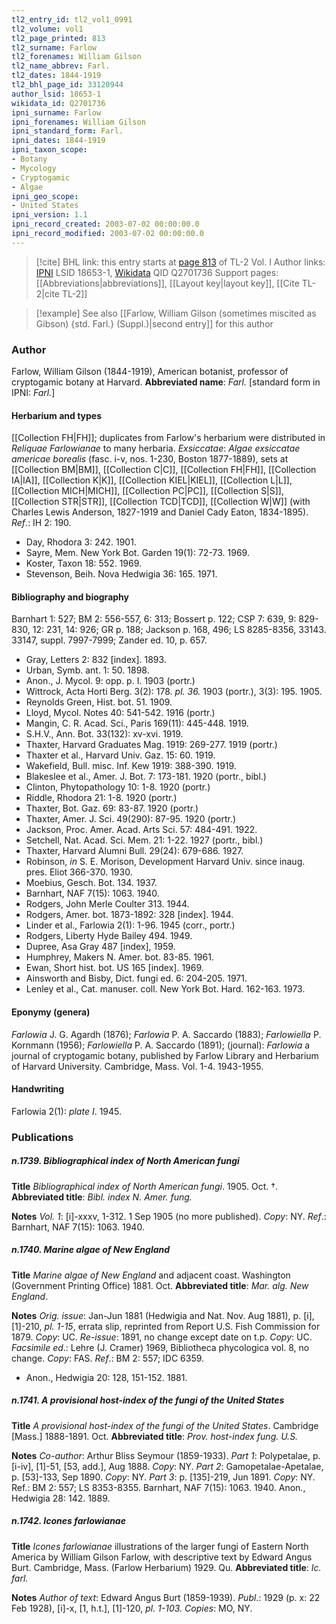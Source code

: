 ```yaml
---
tl2_entry_id: tl2_vol1_0991
tl2_volume: vol1
tl2_page_printed: 813
tl2_surname: Farlow
tl2_forenames: William Gilson
tl2_name_abbrev: Farl.
tl2_dates: 1844-1919
tl2_bhl_page_id: 33120944
author_lsid: 18653-1
wikidata_id: Q2701736
ipni_surname: Farlow
ipni_forenames: William Gilson
ipni_standard_form: Farl.
ipni_dates: 1844-1919
ipni_taxon_scope: 
- Botany
- Mycology
- Cryptogamic
- Algae
ipni_geo_scope: 
- United States
ipni_version: 1.1
ipni_record_created: 2003-07-02 00:00:00.0
ipni_record_modified: 2003-07-02 00:00:00.0
---
```


> [!cite] BHL link: this entry starts at [page 813](https://www.biodiversitylibrary.org/page/33120944) of TL-2 Vol. I
> Author links: [IPNI](https://www.ipni.org/a/18653-1) LSID 18653-1, [Wikidata](https://www.wikidata.org/wiki/Q2701736) QID Q2701736
> Support pages: [[Abbreviations|abbreviations]], [[Layout key|layout key]], [[Cite TL-2|cite TL-2]]

> [!example] See also [[Farlow, William Gilson (sometimes miscited as Gibson) {std. Farl.} (Suppl.)|second entry]] for this author

### Author

Farlow, William Gilson (1844-1919), American botanist, professor of cryptogamic botany at Harvard. 
**Abbreviated name**: *Farl.* \[standard form in IPNI: *Farl.*\]

#### Herbarium and types

[[Collection FH|FH]]; duplicates from Farlow's herbarium were distributed in *Reliquae Farlowianae* to many herbaria.
*Exsiccatae*: *Algae exsiccatae americae borealis* (fasc. i-v, nos. 1-230, Boston 1877-1889), sets at [[Collection BM|BM]], [[Collection C|C]], [[Collection FH|FH]], [[Collection IA|IA]], [[Collection K|K]], [[Collection KIEL|KIEL]], [[Collection L|L]], [[Collection MICH|MICH]], [[Collection PC|PC]], [[Collection S|S]], [[Collection STR|STR]], [[Collection TCD|TCD]], [[Collection W|W]] (with Charles Lewis Anderson, 1827-1919 and Daniel Cady Eaton, 1834-1895).
*Ref*.: IH 2: 190.
- Day, Rhodora 3: 242. 1901.
- Sayre, Mem. New York Bot. Garden 19(1): 72-73. 1969.
- Koster, Taxon 18: 552. 1969.
- Stevenson, Beih. Nova Hedwigia 36: 165. 1971.

#### Bibliography and biography

Barnhart 1: 527; BM 2: 556-557, 6: 313; Bossert p. 122; CSP 7: 639, 9: 829-830, 12: 231, 14: 926; GR p. 188; Jackson p. 168, 496; LS 8285-8356, 33143. 33147, suppl. 7997-7999; Zander ed. 10, p. 657.
- Gray, Letters 2: 832 \[index\]. 1893.
- Urban, Symb. ant. 1: 50. 1898.
- Anon., J. Mycol. 9: opp. p. I. 1903 (portr.)
- Wittrock, Acta Horti Berg. 3(2): 178. *pl. 36.* 1903 (portr.), 3(3): 195. 1905.
- Reynolds Green, Hist. bot. 51. 1909.
- Lloyd, Mycol. Notes 40: 541-542. 1916 (portr.)
- Mangin, C. R. Acad. Sci., Paris 169(11): 445-448. 1919.
- S.H.V., Ann. Bot. 33(132): xv-xvi. 1919.
- Thaxter, Harvard Graduates Mag. 1919: 269-277. 1919 (portr.)
- Thaxter et al., Harvard Univ. Gaz. 15: 60. 1919.
- Wakefield, Bull. misc. Inf. Kew 1919: 388-390. 1919.
- Blakeslee et al., Amer. J. Bot. 7: 173-181. 1920 (portr., bibl.)
- Clinton, Phytopathology 10: 1-8. 1920 (portr.)
- Riddle, Rhodora 21: 1-8. 1920 (portr.)
- Thaxter, Bot. Gaz. 69: 83-87. 1920 (portr.)
- Thaxter, Amer. J. Sci. 49(290): 87-95. 1920 (portr.)
- Jackson, Proc. Amer. Acad. Arts Sci. 57: 484-491. 1922.
- Setchell, Nat. Acad. Sci. Mem. 21: 1-22. 1927 (portr., bibl.)
- Thaxter, Harvard Alumni Bull. 29(24): 679-686. 1927.
- Robinson, *in* S. E. Morison, Development Harvard Univ. since inaug. pres. Eliot 366-370. 1930.
- Moebius, Gesch. Bot. 134. 1937.
- Barnhart, NAF 7(15): 1063. 1940.
- Rodgers, John Merle Coulter 313. 1944.
- Rodgers, Amer. bot. 1873-1892: 328 \[index\]. 1944.
- Linder et al., Farlowia 2(1): 1-96. 1945 (corr., portr.)
- Rodgers, Liberty Hyde Bailey 494. 1949.
- Dupree, Asa Gray 487 \[index\], 1959.
- Humphrey, Makers N. Amer. bot. 83-85. 1961.
- Ewan, Short hist. bot. US 165 \[index\]. 1969.
- Ainsworth and Bisby, Dict. fungi ed. 6: 204-205. 1971.
- Lenley et al., Cat. manuser. coll. New York Bot. Hard. 162-163. 1973.

#### Eponymy (genera)

*Farlowia* J. G. Agardh (1876); *Farlowia* P. A. Saccardo (1883); *Farlowiella* P. Kornmann (1956); *Farlowiella* P. A. Saccardo (1891); (journal): *Farlowia* a journal of cryptogamic botany, published by Farlow Library and Herbarium of Harvard University. Cambridge, Mass. Vol. 1-4. 1943-1955.

#### Handwriting

Farlowia 2(1): *plate I*. 1945.

### Publications

##### n.1739. Bibliographical index of North American fungi

**Title**
*Bibliographical index of North American fungi*. 1905. Oct. †.
**Abbreviated title**: *Bibl. index N. Amer. fung.*

**Notes**
*Vol. 1*: \[i\]-xxxv, 1-312. 1 Sep 1905 (no more published). *Copy*: NY.
*Ref*.: Barnhart, NAF 7(15): 1063. 1940.

##### n.1740. Marine algae of New England

**Title**
*Marine algae of New England* and adjacent coast. Washington (Government Printing Office) 1881. Oct.
**Abbreviated title**: *Mar. alg. New England*.

**Notes**
*Orig. issue*: Jan-Jun 1881 (Hedwigia and Nat. Nov. Aug 1881), p. \[i\], \[1\]-210, *pl. 1-15*, errata slip, reprinted from Report U.S. Fish Commission for 1879. *Copy*: UC.
*Re-issue*: 1891, no change except date on t.p. *Copy*: UC.
*Facsimile ed*.: Lehre (J. Cramer) 1969, Bibliotheca phycologica vol. 8, no change. *Copy*: FAS.
*Ref*.: BM 2: 557; IDC 6359.
- Anon., Hedwigia 20: 128, 151-152. 1881.

##### n.1741. A provisional host-index of the fungi of the United States

**Title**
*A provisional host-index of the fungi of the United States*. Cambridge \[Mass.\] 1888-1891. Oct.
**Abbreviated title**: *Prov. host-index fung. U.S.*

**Notes**
*Co-author*: Arthur Bliss Seymour (1859-1933).
*Part 1*: Polypetalae, p. \[i-iv\], \[1\]-51, \[53, add.\], Aug 1888. *Copy*: NY.
*Part 2*: Gamopetalae-Apetalae, p. \[53\]-133, Sep 1890. *Copy*: NY.
*Part 3*: p. \[135\]-219, Jun 1891. *Copy*: NY.
Ref.: BM 2: 557; LS 8353-8355.
Barnhart, NAF 7(15): 1063. 1940.
Anon., Hedwigia 28: 142. 1889.

##### n.1742. Icones farlowianae

**Title**
*Icones farlowianae* illustrations of the larger fungi of Eastern North America by William Gilson Farlow, with descriptive text by Edward Angus Burt. Cambridge, Mass. (Farlow Herbarium) 1929. Qu.
**Abbreviated title**: *Ic. farl.*

**Notes**
*Author of text*: Edward Angus Burt (1859-1939).
*Publ*.: 1929 (p. x: 22 Feb 1928), \[i\]-x, \[1, h.t.\], \[1\]-120, *pl. 1-103. Copies*: MO, NY.

